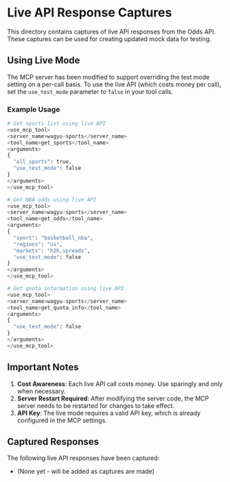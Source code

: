 # Live API Response Captures

This directory contains captures of live API responses from the Odds API. These captures can be used for creating updated mock data for testing.

## Using Live Mode

The MCP server has been modified to support overriding the test mode setting on a per-call basis. To use the live API (which costs money per call), set the `use_test_mode` parameter to `false` in your tool calls.

### Example Usage

```python
# Get sports list using live API
<use_mcp_tool>
<server_name>wagyu-sports</server_name>
<tool_name>get_sports</tool_name>
<arguments>
{
  "all_sports": true,
  "use_test_mode": false
}
</arguments>
</use_mcp_tool>

# Get NBA odds using live API
<use_mcp_tool>
<server_name>wagyu-sports</server_name>
<tool_name>get_odds</tool_name>
<arguments>
{
  "sport": "basketball_nba",
  "regions": "us",
  "markets": "h2h,spreads",
  "use_test_mode": false
}
</arguments>
</use_mcp_tool>

# Get quota information using live API
<use_mcp_tool>
<server_name>wagyu-sports</server_name>
<tool_name>get_quota_info</tool_name>
<arguments>
{
  "use_test_mode": false
}
</arguments>
</use_mcp_tool>
```

## Important Notes

1. **Cost Awareness**: Each live API call costs money. Use sparingly and only when necessary.
2. **Server Restart Required**: After modifying the server code, the MCP server needs to be restarted for changes to take effect.
3. **API Key**: The live mode requires a valid API key, which is already configured in the MCP settings.

## Captured Responses

The following live API responses have been captured:

- (None yet - will be added as captures are made)
